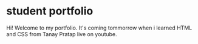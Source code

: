 # student portfolio

Hi! Welcome to my portfolio. It's coming tommorrow when i learned HTML and CSS from Tanay Pratap live on youtube.